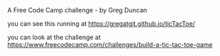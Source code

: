 A Free Code Camp challenge - by Greg Duncan

you can see this running at https://gregatgit.github.io/ticTacToe/

you can look at the challenge at https://www.freecodecamp.com/challenges/build-a-tic-tac-toe-game
